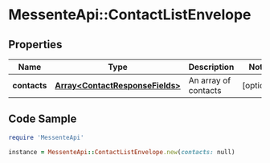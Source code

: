 # MessenteApi::ContactListEnvelope

## Properties

Name | Type | Description | Notes
------------ | ------------- | ------------- | -------------
**contacts** | [**Array&lt;ContactResponseFields&gt;**](ContactResponseFields.md) | An array of contacts | [optional] 

## Code Sample

```ruby
require 'MessenteApi'

instance = MessenteApi::ContactListEnvelope.new(contacts: null)
```


